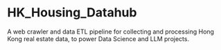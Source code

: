 # HK_Housing_Datahub
A web crawler and data ETL pipeline for collecting and processing Hong Kong real estate data, to power Data Science and LLM projects.
